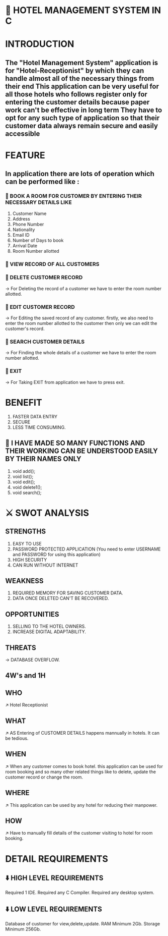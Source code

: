 # 🏨 HOTEL MANAGEMENT SYSTEM IN C
# INTRODUCTION
## The "Hotel Management System" application is for "Hotel-Receptionist" by which they can handle almost all of the necessary things from their end This application can be very useful for all those hotels who follows register only for entering the customer details because paper work can't be effective in long term They have to opt for any such type of application so that their customer data always remain secure and easily accessible
# FEATURE
## In application there are lots of operation which  can be performed like :
### 💠 BOOK A ROOM FOR CUSTOMER BY ENTERING THEIR NECESSARY DETAILS LIKE
 1. Customer Name
 2. Address
 3. Phone Number
 4. Nationality
 5. Email ID
 6. Number of Days to book
 7. Arrival Date
 8. Room Number allotted
### 💠 VIEW RECORD OF ALL CUSTOMERS

### 💠 DELETE CUSTOMER RECORD
-> For Deleting the record of a customer we have to enter the room number allotted. 

### 💠 EDIT CUSTOMER RECORD
-> For Editing the saved record of any customer. firstly, we also need to enter the room number allotted to the customer then only we can edit the customer's record.
 
### 💠 SEARCH CUSTOMER DETAILS
-> For Finding the whole details of a customer we have to enter the room number allotted.

### 💠 EXIT
-> For Taking EXIT from application we have to press exit.

# BENEFIT
1. FASTER DATA ENTRY
2. SECURE
3. LESS TIME CONSUMING.

## 🔎 I HAVE MADE SO MANY FUNCTIONS AND THEIR WORKING CAN BE UNDERSTOOD EASILY BY THEIR NAMES ONLY
1. void add(); 
2. void list();
3. void edit(); 
4. void delete1();
5. void search();

# ⚔️ SWOT ANALYSIS

## STRENGTHS 
1. EASY TO USE
2. PASSWORD PROTECTED APPLICATION (You need to enter USERNAME and PASSWORD for using this application)
3. HIGH SECURITY
4. CAN RUN WITHOUT INTERNET

## WEAKNESS
1. REQUIRED MEMORY FOR SAVING CUSTOMER DATA.
2. DATA ONCE DELETED CAN'T BE RECOVERED.

## OPPORTUNITIES
1. SELLING TO THE HOTEL OWNERS.
2. INCREASE DIGITAL ADAPTABILITY.

## THREATS
 ->  DATABASE OVERFLOW.

## 4W's and 1H
## WHO 
↗️ Hotel Receptionist

## WHAT
↗️ AS Entering of CUSTOMER DETAILS happens mannually in hotels. It can be tedious. 

## WHEN
↗️ When any customer comes to book hotel. this application can be used for room booking and so many other related things like to delete, update the customer record or change the room.
## WHERE
↗️ This application can be used by any hotel for reducing their manpower. 
## HOW
↗️ Have to manually fill details of the customer visiting to hotel for room booking.
# DETAIL REQUIREMENTS 
## ⬇️ HIGH LEVEL REQUIREMENTS
   Required 1 IDE.
   Required any C Compiler.
   Required any desktop system.
## ⬇️ LOW LEVEL REQUIREMENTS
  Database of customer for view,delete,update.
  RAM Minimum 2Gb.
  Storage Minimum 256Gb.
